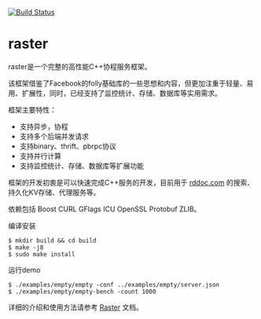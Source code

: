 [![Build Status](https://travis-ci.org/Yeolar/raster.svg?branch=master)](https://travis-ci.org/Yeolar/raster)

raster
======

raster是一个完整的高性能C++协程服务框架。

该框架借鉴了Facebook的folly基础库的一些思想和内容，但更加注重于轻量、易用、扩展性，同时，已经支持了监控统计、存储、数据库等实用需求。

框架主要特性：

- 支持异步，协程
- 支持多个后端并发请求
- 支持binary、thrift、pbrpc协议
- 支持并行计算
- 支持监控统计、存储、数据库等扩展功能

框架的开发初衷是可以快速完成C++服务的开发，目前用于 [rddoc.com](https://www.rddoc.com/) 的搜索、持久化KV存储、代理服务等。

依赖包括 Boost CURL GFlags ICU OpenSSL Protobuf ZLIB。

编译安装

    $ mkdir build && cd build
    $ make -j8
    $ sudo make install

运行demo

    $ ./examples/empty/empty -conf ../examples/empty/server.json
    $ ./examples/empty/empty-bench -count 1000

详细的介绍和使用方法请参考 [Raster](https://www.rddoc.com/doc/Raster/1.0.0/zh/) 文档。
